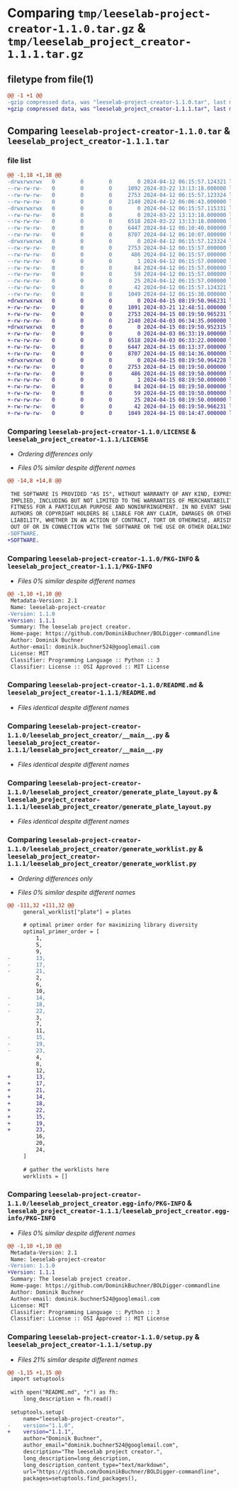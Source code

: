 # Comparing `tmp/leeselab-project-creator-1.1.0.tar.gz` & `tmp/leeselab_project_creator-1.1.1.tar.gz`

## filetype from file(1)

```diff
@@ -1 +1 @@
-gzip compressed data, was "leeselab-project-creator-1.1.0.tar", last modified: Fri Apr 12 06:15:57 2024, max compression
+gzip compressed data, was "leeselab_project_creator-1.1.1.tar", last modified: Mon Apr 15 08:19:50 2024, max compression
```

## Comparing `leeselab-project-creator-1.1.0.tar` & `leeselab_project_creator-1.1.1.tar`

### file list

```diff
@@ -1,18 +1,18 @@
-drwxrwxrwx   0        0        0        0 2024-04-12 06:15:57.124321 leeselab-project-creator-1.1.0/
--rw-rw-rw-   0        0        0     1092 2024-03-22 13:13:18.000000 leeselab-project-creator-1.1.0/LICENSE
--rw-rw-rw-   0        0        0     2753 2024-04-12 06:15:57.123324 leeselab-project-creator-1.1.0/PKG-INFO
--rw-rw-rw-   0        0        0     2140 2024-04-12 06:06:43.000000 leeselab-project-creator-1.1.0/README.md
-drwxrwxrwx   0        0        0        0 2024-04-12 06:15:57.115331 leeselab-project-creator-1.1.0/leeselab_project_creator/
--rw-rw-rw-   0        0        0        0 2024-03-22 13:13:18.000000 leeselab-project-creator-1.1.0/leeselab_project_creator/__init__.py
--rw-rw-rw-   0        0        0     6518 2024-03-22 13:13:18.000000 leeselab-project-creator-1.1.0/leeselab_project_creator/__main__.py
--rw-rw-rw-   0        0        0     6447 2024-04-12 06:10:40.000000 leeselab-project-creator-1.1.0/leeselab_project_creator/generate_plate_layout.py
--rw-rw-rw-   0        0        0     8707 2024-04-12 06:10:07.000000 leeselab-project-creator-1.1.0/leeselab_project_creator/generate_worklist.py
-drwxrwxrwx   0        0        0        0 2024-04-12 06:15:57.123324 leeselab-project-creator-1.1.0/leeselab_project_creator.egg-info/
--rw-rw-rw-   0        0        0     2753 2024-04-12 06:15:57.000000 leeselab-project-creator-1.1.0/leeselab_project_creator.egg-info/PKG-INFO
--rw-rw-rw-   0        0        0      486 2024-04-12 06:15:57.000000 leeselab-project-creator-1.1.0/leeselab_project_creator.egg-info/SOURCES.txt
--rw-rw-rw-   0        0        0        1 2024-04-12 06:15:57.000000 leeselab-project-creator-1.1.0/leeselab_project_creator.egg-info/dependency_links.txt
--rw-rw-rw-   0        0        0       84 2024-04-12 06:15:57.000000 leeselab-project-creator-1.1.0/leeselab_project_creator.egg-info/entry_points.txt
--rw-rw-rw-   0        0        0       59 2024-04-12 06:15:57.000000 leeselab-project-creator-1.1.0/leeselab_project_creator.egg-info/requires.txt
--rw-rw-rw-   0        0        0       25 2024-04-12 06:15:57.000000 leeselab-project-creator-1.1.0/leeselab_project_creator.egg-info/top_level.txt
--rw-rw-rw-   0        0        0       42 2024-04-12 06:15:57.124321 leeselab-project-creator-1.1.0/setup.cfg
--rw-rw-rw-   0        0        0     1049 2024-04-12 06:15:30.000000 leeselab-project-creator-1.1.0/setup.py
+drwxrwxrwx   0        0        0        0 2024-04-15 08:19:50.966231 leeselab_project_creator-1.1.1/
+-rw-rw-rw-   0        0        0     1091 2024-03-21 12:48:51.000000 leeselab_project_creator-1.1.1/LICENSE
+-rw-rw-rw-   0        0        0     2753 2024-04-15 08:19:50.965231 leeselab_project_creator-1.1.1/PKG-INFO
+-rw-rw-rw-   0        0        0     2140 2024-04-03 06:34:35.000000 leeselab_project_creator-1.1.1/README.md
+drwxrwxrwx   0        0        0        0 2024-04-15 08:19:50.952315 leeselab_project_creator-1.1.1/leeselab_project_creator/
+-rw-rw-rw-   0        0        0        0 2024-04-03 06:33:19.000000 leeselab_project_creator-1.1.1/leeselab_project_creator/__init__.py
+-rw-rw-rw-   0        0        0     6518 2024-04-03 06:33:22.000000 leeselab_project_creator-1.1.1/leeselab_project_creator/__main__.py
+-rw-rw-rw-   0        0        0     6447 2024-04-15 08:13:37.000000 leeselab_project_creator-1.1.1/leeselab_project_creator/generate_plate_layout.py
+-rw-rw-rw-   0        0        0     8707 2024-04-15 08:14:36.000000 leeselab_project_creator-1.1.1/leeselab_project_creator/generate_worklist.py
+drwxrwxrwx   0        0        0        0 2024-04-15 08:19:50.964228 leeselab_project_creator-1.1.1/leeselab_project_creator.egg-info/
+-rw-rw-rw-   0        0        0     2753 2024-04-15 08:19:50.000000 leeselab_project_creator-1.1.1/leeselab_project_creator.egg-info/PKG-INFO
+-rw-rw-rw-   0        0        0      486 2024-04-15 08:19:50.000000 leeselab_project_creator-1.1.1/leeselab_project_creator.egg-info/SOURCES.txt
+-rw-rw-rw-   0        0        0        1 2024-04-15 08:19:50.000000 leeselab_project_creator-1.1.1/leeselab_project_creator.egg-info/dependency_links.txt
+-rw-rw-rw-   0        0        0       84 2024-04-15 08:19:50.000000 leeselab_project_creator-1.1.1/leeselab_project_creator.egg-info/entry_points.txt
+-rw-rw-rw-   0        0        0       59 2024-04-15 08:19:50.000000 leeselab_project_creator-1.1.1/leeselab_project_creator.egg-info/requires.txt
+-rw-rw-rw-   0        0        0       25 2024-04-15 08:19:50.000000 leeselab_project_creator-1.1.1/leeselab_project_creator.egg-info/top_level.txt
+-rw-rw-rw-   0        0        0       42 2024-04-15 08:19:50.966231 leeselab_project_creator-1.1.1/setup.cfg
+-rw-rw-rw-   0        0        0     1049 2024-04-15 08:14:47.000000 leeselab_project_creator-1.1.1/setup.py
```

### Comparing `leeselab-project-creator-1.1.0/LICENSE` & `leeselab_project_creator-1.1.1/LICENSE`

 * *Ordering differences only*

 * *Files 0% similar despite different names*

```diff
@@ -14,8 +14,8 @@
 
 THE SOFTWARE IS PROVIDED "AS IS", WITHOUT WARRANTY OF ANY KIND, EXPRESS OR
 IMPLIED, INCLUDING BUT NOT LIMITED TO THE WARRANTIES OF MERCHANTABILITY,
 FITNESS FOR A PARTICULAR PURPOSE AND NONINFRINGEMENT. IN NO EVENT SHALL THE
 AUTHORS OR COPYRIGHT HOLDERS BE LIABLE FOR ANY CLAIM, DAMAGES OR OTHER
 LIABILITY, WHETHER IN AN ACTION OF CONTRACT, TORT OR OTHERWISE, ARISING FROM,
 OUT OF OR IN CONNECTION WITH THE SOFTWARE OR THE USE OR OTHER DEALINGS IN THE
-SOFTWARE.
+SOFTWARE.
```

### Comparing `leeselab-project-creator-1.1.0/PKG-INFO` & `leeselab_project_creator-1.1.1/PKG-INFO`

 * *Files 0% similar despite different names*

```diff
@@ -1,10 +1,10 @@
 Metadata-Version: 2.1
 Name: leeselab-project-creator
-Version: 1.1.0
+Version: 1.1.1
 Summary: The leeselab project creator.
 Home-page: https://github.com/DominikBuchner/BOLDigger-commandline
 Author: Dominik Buchner
 Author-email: dominik.buchner524@googlemail.com
 License: MIT
 Classifier: Programming Language :: Python :: 3
 Classifier: License :: OSI Approved :: MIT License
```

### Comparing `leeselab-project-creator-1.1.0/README.md` & `leeselab_project_creator-1.1.1/README.md`

 * *Files identical despite different names*

### Comparing `leeselab-project-creator-1.1.0/leeselab_project_creator/__main__.py` & `leeselab_project_creator-1.1.1/leeselab_project_creator/__main__.py`

 * *Files identical despite different names*

### Comparing `leeselab-project-creator-1.1.0/leeselab_project_creator/generate_plate_layout.py` & `leeselab_project_creator-1.1.1/leeselab_project_creator/generate_plate_layout.py`

 * *Files identical despite different names*

### Comparing `leeselab-project-creator-1.1.0/leeselab_project_creator/generate_worklist.py` & `leeselab_project_creator-1.1.1/leeselab_project_creator/generate_worklist.py`

 * *Ordering differences only*

 * *Files 0% similar despite different names*

```diff
@@ -111,32 +111,32 @@
     general_worklist["plate"] = plates
 
     # optimal primer order for maximizing library diversity
     optimal_primer_order = [
         1,
         5,
         9,
-        13,
-        17,
-        21,
         2,
         6,
         10,
-        14,
-        18,
-        22,
         3,
         7,
         11,
-        15,
-        19,
-        23,
         4,
         8,
         12,
+        13,
+        17,
+        21,
+        14,
+        18,
+        22,
+        15,
+        19,
+        23,
         16,
         20,
         24,
     ]
 
     # gather the worklists here
     worklists = []
```

### Comparing `leeselab-project-creator-1.1.0/leeselab_project_creator.egg-info/PKG-INFO` & `leeselab_project_creator-1.1.1/leeselab_project_creator.egg-info/PKG-INFO`

 * *Files 0% similar despite different names*

```diff
@@ -1,10 +1,10 @@
 Metadata-Version: 2.1
 Name: leeselab-project-creator
-Version: 1.1.0
+Version: 1.1.1
 Summary: The leeselab project creator.
 Home-page: https://github.com/DominikBuchner/BOLDigger-commandline
 Author: Dominik Buchner
 Author-email: dominik.buchner524@googlemail.com
 License: MIT
 Classifier: Programming Language :: Python :: 3
 Classifier: License :: OSI Approved :: MIT License
```

### Comparing `leeselab-project-creator-1.1.0/setup.py` & `leeselab_project_creator-1.1.1/setup.py`

 * *Files 21% similar despite different names*

```diff
@@ -1,15 +1,15 @@
 import setuptools
 
 with open("README.md", "r") as fh:
     long_description = fh.read()
 
 setuptools.setup(
     name="leeselab-project-creator",
-    version="1.1.0",
+    version="1.1.1",
     author="Dominik Buchner",
     author_email="dominik.buchner524@googlemail.com",
     description="The leeselab project creator.",
     long_description=long_description,
     long_description_content_type="text/markdown",
     url="https://github.com/DominikBuchner/BOLDigger-commandline",
     packages=setuptools.find_packages(),
```

